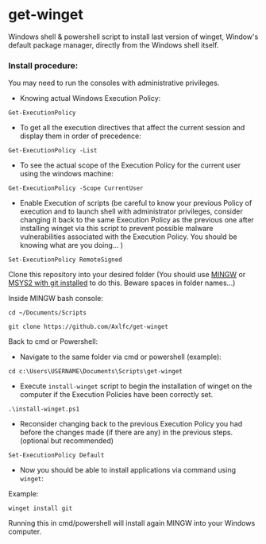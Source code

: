 # get-winget
Windows shell &amp; powershell script to install last version of winget, Window's default package manager, directly from the Windows shell itself.

### Install procedure:
You may need to run the consoles with administrative privileges.

- Knowing actual Windows Execution Policy:

`Get-ExecutionPolicy`

- To get all the execution directives that affect the current session and display them in order of precedence:

`Get-ExecutionPolicy -List`

- To see the actual scope of the Execution Policy for the current user using the windows machine:

`Get-ExecutionPolicy -Scope CurrentUser`

- Enable Execution of scripts (be careful to know your previous Policy of execution and to launch shell with administrator privileges, consider changing it back to the same Execution Policy as the previous one after installing winget via this script to prevent possible malware vulnerabilities associated with the Execution Policy. You should be knowing what are you doing... )

`Set-ExecutionPolicy RemoteSigned`

Clone this repository into your desired folder (You should use [MINGW](https://gitforwindows.org/) or [MSYS2 with git installed](https://www.youtube.com/watch?v=pb6Yb819pF0) to do this. Beware spaces in folder names...) 

Inside MINGW bash console:

`cd ~/Documents/Scripts`

`git clone https://github.com/Axlfc/get-winget`

Back to cmd or Powershell:

- Navigate to the same folder via cmd or powershell (example):

`cd c:\Users\USERNAME\Documents\Scripts\get-winget`

- Execute `install-winget` script to begin the installation of winget on the computer if the Execution Policies have been correctly set.

`.\install-winget.ps1`

- Reconsider changing back to the previous Execution Policy you had before the changes made (if there are any) in the previous steps. (optional but recommended)

`Set-ExecutionPolicy Default`

- Now you should be able to install applications via command using `winget`:

Example:

`winget install git`

Running this in cmd/powershell will install again MINGW into your Windows computer.
